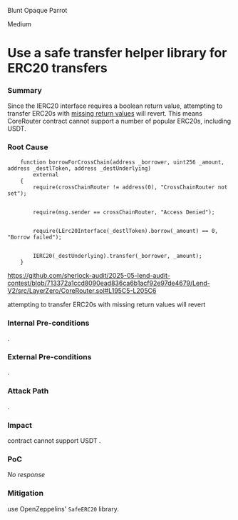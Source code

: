 Blunt Opaque Parrot

Medium

# Use a safe transfer helper library for ERC20 transfers

### Summary

Since the IERC20 interface requires a boolean return value, attempting to transfer ERC20s with [missing return values](https://github.com/d-xo/weird-erc20#missing-return-values) will revert. This means CoreRouter contract cannot support a number of popular ERC20s, including USDT.

### Root Cause


```solidity
    function borrowForCrossChain(address _borrower, uint256 _amount, address _destlToken, address _destUnderlying)
        external
    {
        require(crossChainRouter != address(0), "CrossChainRouter not set");


        require(msg.sender == crossChainRouter, "Access Denied");


        require(LErc20Interface(_destlToken).borrow(_amount) == 0, "Borrow failed");


        IERC20(_destUnderlying).transfer(_borrower, _amount);
    }
```
https://github.com/sherlock-audit/2025-05-lend-audit-contest/blob/713372a1ccd8090ead836ca6b1acf92e97de4679/Lend-V2/src/LayerZero/CoreRouter.sol#L195C5-L205C6

attempting to transfer ERC20s with missing return values will revert

### Internal Pre-conditions

.

### External Pre-conditions

.

### Attack Path

.

### Impact

contract cannot support USDT .

### PoC

_No response_

### Mitigation

use OpenZeppelins' `SafeERC20` library.
